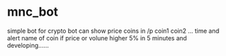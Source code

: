 # mnc_bot
simple bot for crypto
bot can show price coins in /p coin1 coin2 ... time 
and alert name of coin if price or volune higher 5% in 5 minutes 
and developing......
